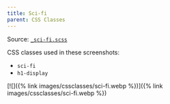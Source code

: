 ```yaml
---
title: Sci-fi
parent: CSS Classes
---
```


Source: [`_sci-fi.scss`](https://github.com/ElsaTam/obsidian-fancy-a-story/blob/main/snippets/cssclasses/_sci-fi.scss)

CSS classes used in these screenshots:
- `sci-fi`
- `h1-display`


[![]({% link images/cssclasses/sci-fi.webp %})]({% link images/cssclasses/sci-fi.webp %})

